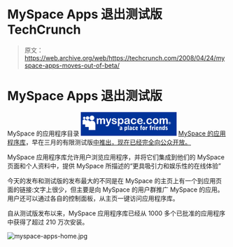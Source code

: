 # MySpace Apps 退出测试版 TechCrunch

> 原文：<https://web.archive.org/web/https://techcrunch.com/2008/04/24/myspace-apps-moves-out-of-beta/>

# MySpace Apps 退出测试版

MySpace 的应用程序目录 [![](img/f73512b200997413402e036917c1c6c6.png)](https://web.archive.org/web/20221006125154/http://www.myspace.com/) [ MySpace 的应用程序库](https://web.archive.org/web/20221006125154/http://apps.myspace.com/Modules/AppGallery/Pages/index.aspx?fuseaction=apps.gallery)，早在三月的有限测试版[中推出，现在已经完全向公众开放。](https://web.archive.org/web/20221006125154/http://www.beta.techcrunch.com/2008/03/13/myspace-application-gallery-goes-live-user-caps-lifted/)

MySpace 应用程序库允许用户浏览应用程序，并将它们集成到他们的 MySpace 页面和个人资料中，提供 MySpace 所描述的“更具吸引力和娱乐性的在线体验”

今天的发布和测试版的发布最大的不同是在 MySpace 的主页上有一个到应用页面的链接:文字上很少，但主要是向 MySpace 的用户群推广 MySpace 的应用。用户还可以通过各自的控制面板，从主页一键访问应用程序库。

自从测试版发布以来，MySpace 应用程序库已经从 1000 多个已批准的应用程序中获得了超过 210 万次安装。

![myspace-apps-home.jpg](img/2c639750f9e4eb41672a314b964ff417.png)